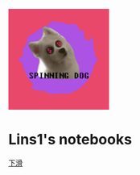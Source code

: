 <p>
<img src="./SPINNING%20DOG.jpg" width="200" height="200"/>
</p>
<h1>Lins1's notebooks</h1>

[下滑](#lins1-notebooks)
